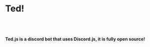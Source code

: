 <h1>Ted!</h1>
<br>
<br>
<h4>Ted.js is a discord bot that uses Discord.js, it is fully open source!</h4>
